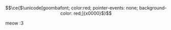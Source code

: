 
```math
\ce{$\unicode[goombafont; color:red; pointer-events: none; background-color: red;]{x0000}$}
```
meow :3
